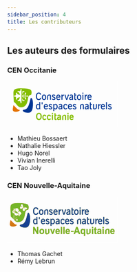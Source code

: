 ```yaml
---
sidebar_position: 4
title: Les contributeurs
---
```

## Les auteurs des formulaires
### CEN Occitanie
![](./docs/ODK-CEN/fichiers/logos/cen_occitanie.svg)
* Mathieu Bossaert
* Nathalie Hiessler
* Hugo Norel
* Vivian Inerelli
* Tao Joly
### CEN Nouvelle-Aquitaine
![](./docs/ODK-CEN/fichiers/logos/cen_na.svg)
* Thomas Gachet
* Rémy Lebrun
